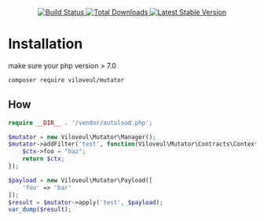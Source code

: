 <p align="center">
<a href="https://travis-ci.com/viloveul/mutator">
<img src="https://travis-ci.com/viloveul/mutator.svg" alt="Build Status">
</a>
<a href="https://packagist.org/packages/viloveul/mutator">
<img src="https://poser.pugx.org/viloveul/mutator/d/total.svg" alt="Total Downloads">
</a>
<a href="https://packagist.org/packages/viloveul/mutator">
<img src="https://poser.pugx.org/viloveul/mutator/v/stable.svg" alt="Latest Stable Version">
</a>
</p>

# Installation

make sure your php version > 7.0

```bash
composer require viloveul/mutator
```

## How

```php
require __DIR__ . '/vendor/autoload.php';

$mutator = new Viloveul\Mutator\Manager();
$mutator->addFilter('test', function(Viloveul\Mutator\Contracts\Context $ctx) {
	$ctx->foo = "baz";
	return $ctx;
});

$payload = new Viloveul\Mutator\Payload([
	'foo' => 'bar'
]);
$result = $mutator->apply('test', $payload);
var_dump($result);
```
